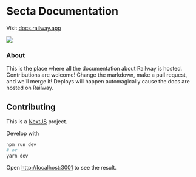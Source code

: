 # Secta Documentation

Visit [docs.railway.app](https://docs.railway.app)

![](https://railway.app/og.png)

### About

This is the place where all the documentation about Railway is hosted. Contributions are welcome! Change the markdown, make a pull request, and we'll merge it! Deploys will happen automagically cause the docs are hosted on Railway.

## Contributing

This is a [NextJS](https://nextjs.org) project.

Develop with

```bash
npm run dev
# or
yarn dev
```

Open [http://localhost:3001](http://localhost:3001) to see the result.
